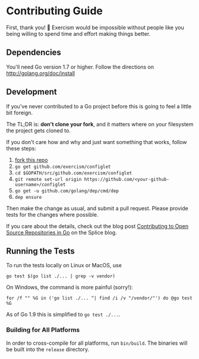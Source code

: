 # Contributing Guide

First, thank you! :tada:
Exercism would be impossible without people like you being willing to spend time and effort making things better.

## Dependencies

You'll need Go version 1.7 or higher. Follow the directions on http://golang.org/doc/install

## Development

If you've never contributed to a Go project before this is going to feel a little bit foreign.

The TL;DR is: **don't clone your fork**, and it matters where on your filesystem the project gets cloned to.

If you don't care how and why and just want something that works, follow these steps:

1. [fork this repo][fork]
1. `go get github.com/exercism/configlet`
1. `cd $GOPATH/src/github.com/exercism/configlet`
1. `git remote set-url origin https://github.com/<your-github-username>/configlet`
1. `go get -u github.com/golang/dep/cmd/dep`
1. `dep ensure`

Then make the change as usual, and submit a pull request. Please provide tests for the changes where possible.

If you care about the details, check out the blog post [Contributing to Open Source Repositories in Go][contrib-blog] on the Splice blog.

## Running the Tests

To run the tests locally on Linux or MacOS, use

```
go test $(go list ./... | grep -v vendor)
```

On Windows, the command is more painful (sorry!):

```
for /f "" %G in ('go list ./... ^| find /i /v "/vendor/"') do @go test %G
```

As of Go 1.9 this is simplified to `go test ./...`.

### Building for All Platforms

In order to cross-compile for all platforms, run `bin/build`. The binaries
will be built into the `release` directory.

[fork]: https://github.com/exercism/configlet/fork
[contrib-blog]: https://splice.com/blog/contributing-open-source-git-repositories-go/
